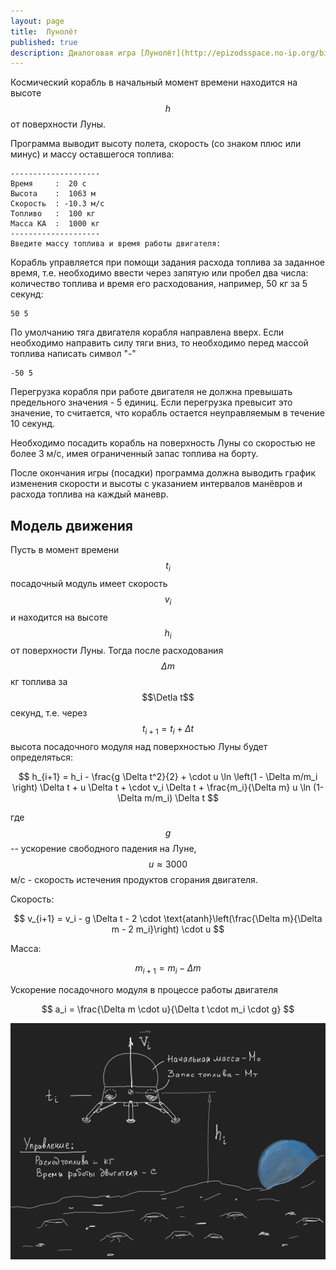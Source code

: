 ```yaml
---
layout: page
title:  Лунолёт
published: true
description: Диалоговая игра [Лунолёт](http://epizodsspace.no-ip.org/bibl/tm/1985/6/istinn-prav.html)
---
```


Космический корабль в начальный момент времени находится на высоте $$h$$ от поверхности Луны.

Программа выводит высоту полета, скорость (со знаком плюс или минус) и массу оставшегося топлива:

~~~
--------------------
Время     :  20 c
Высота    :  1063 м
Скорость  : -10.3 м/с
Топливо   :  100 кг
Масса КА  :  1000 кг
--------------------
Введите массу топлива и время работы двигателя:
~~~

Корабль управляется при помощи задания расхода топлива за заданное время, т.е. необходимо ввести через запятую или пробел два числа: количество топлива и время его расходования, например, 50 кг за 5 секунд:

~~~
50 5
~~~

По умолчанию тяга двигателя корабля направлена вверх. Если необходимо направить силу тяги вниз, то необходимо перед массой топлива написать символ "-"

~~~
-50 5
~~~

Перегрузка корабля при работе двигателя не должна превышать предельного значения - 5 единиц. Если перегрузка превысит это значение, то считается, что корабль остается неуправляемым в течение 10 секунд.

Необходимо посадить корабль на поверхность Луны со скоростью не более 3 м/с, имея ограниченный запас топлива на борту.

После окончания игры (посадки) программа должна выводить график изменения скорости и высоты c указанием интервалов манёвров и расхода топлива на каждый маневр.

## Модель движения

Пусть в момент времени $$t_i$$ посадочный модуль имеет скорость $$v_i$$ и находится на высоте $$h_i$$ от поверхности Луны. Тогда после расходования $$\Delta m$$ кг топлива за $$\Detla t$$ секунд, т.е. через $$t_{i+1} = t_{i} + \Delta t$$ высота посадочного модуля над поверхностью Луны будет определяться:

$$
  h_{i+1} = h_i - \frac{g \Delta t^2}{2} + \cdot u \ln \left(1 - \Delta m/m_i \right) \Delta t + u \Delta t + \cdot v_i \Delta t + \frac{m_i}{\Delta m} u \ln (1-\Delta m/m_i) \Delta t
$$

где $$g$$ -- ускорение свободного падения на Луне, $$u \approx 3000$$ м/с - скорость истечения продуктов сгорания двигателя.   

Скорость:

$$
  v_{i+1} = v_i - g \Delta t - 2 \cdot \text{atanh}\left(\frac{\Delta m}{\Delta m - 2 m_i}\right) \cdot u 
$$

Масса:

$$
  m_{i+1} = m_i - \Delta m
$$

Ускорение посадочного модуля в процессе работы двигателя

$$
  a_i = \frac{\Delta m \cdot u}{\Delta t \cdot m_i \cdot g}
$$

![Лунолет](lunolet.jpg)
